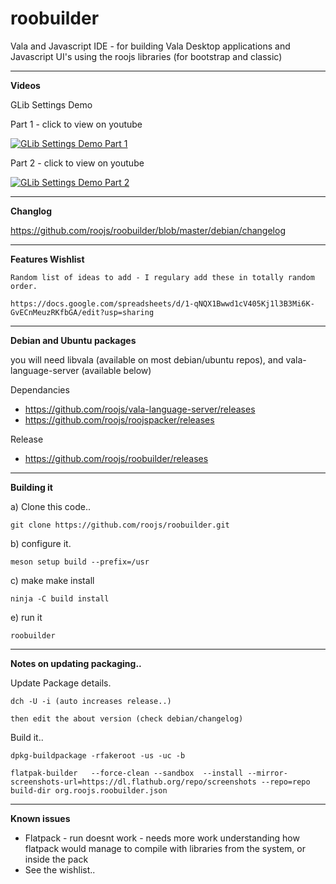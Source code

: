 # roobuilder
Vala and Javascript IDE - for building Vala Desktop applications and Javascript UI's using the roojs libraries (for bootstrap and classic)

---
**Videos** 

GLib Settings Demo

Part 1 - click to view on youtube

[![GLib Settings Demo Part 1](https://i.ytimg.com/vi/kx4B0frG-vc/hqdefault.jpg)](https://www.youtube.com/watch?v=kx4B0frG-vc&t=20s "GLib Settings Demo Part 1 - Click to Watch!")

Part 2 - click to view on youtube

[![GLib Settings Demo Part 2](https://i.ytimg.com/vi/XChS0YEB4yY/hqdefault.jpg)](https://www.youtube.com/watch?v=XChS0YEB4yY&t=6s "GLib Settings Demo Part 2 - Click to Watch!")

---
**Changlog** 

  https://github.com/roojs/roobuilder/blob/master/debian/changelog

---
**Features Wishlist** 

    Random list of ideas to add - I regulary add these in totally random order.
    
    https://docs.google.com/spreadsheets/d/1-qNQX1Bwwd1cV405Kj1l3B3Mi6K-GvECnMeuzRKfbGA/edit?usp=sharing
    
---
**Debian and Ubuntu packages** 

 you will need libvala (available on most debian/ubuntu repos), 
   and vala-language-server (available below)
 
Dependancies

  * https://github.com/roojs/vala-language-server/releases 
  * https://github.com/roojs/roojspacker/releases
  
Release

  * https://github.com/roojs/roobuilder/releases
  
---

**Building it** 

  a) Clone this code..
  
    git clone https://github.com/roojs/roobuilder.git
    
  b) configure it.
  
    meson setup build --prefix=/usr
    
  c) make make install
  
    ninja -C build install
    
  e) run it

    roobuilder
    
---

**Notes on updating packaging..** 

Update Package details.
    
    dch -U -i (auto increases release..)
    
    then edit the about version (check debian/changelog)

Build it..

    dpkg-buildpackage -rfakeroot -us -uc -b

    flatpak-builder   --force-clean --sandbox  --install --mirror-screenshots-url=https://dl.flathub.org/repo/screenshots --repo=repo build-dir org.roojs.roobuilder.json

---

**Known issues** 

  * Flatpack -  run doesnt work - needs more work understanding how flatpack would manage to compile with libraries from the system, or inside the pack
  * See the wishlist..